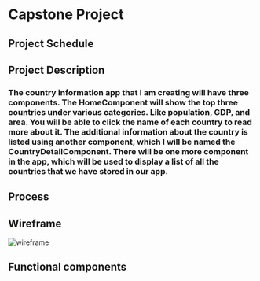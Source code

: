 # Capstone Project

## Project Schedule

## Project Description
### The country information app that I am creating will have three components. The HomeComponent will show the top three countries under various categories. Like population, GDP, and area. You will be able to click the name of each country to read more about it. The additional information about the country is listed using another component, which I will be named the CountryDetailComponent. There will be one more component in the app, which will be used to display a list of all the countries that we have stored in our app.


## Process

## Wireframe

![wireframe](https://wireframe.cc/hrxnUe)

## Functional components

